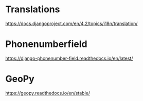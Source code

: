 # Translations
https://docs.djangoproject.com/en/4.2/topics/i18n/translation/
# Phonenumberfield
https://django-phonenumber-field.readthedocs.io/en/latest/
# GeoPy
https://geopy.readthedocs.io/en/stable/
